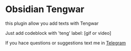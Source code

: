 # Obsidian Tengwar

this plugin allow you add texts with Tengwar

Just add codeblock with 'teng' label:
[gif or video]

If you hace questions or suggestions text me in [Telegram](https://mikevetkin.t.me)
